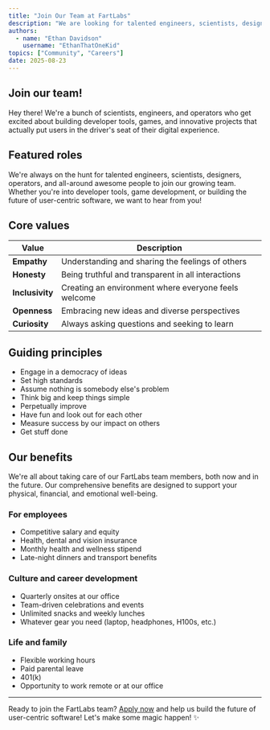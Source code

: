 ```yaml
---
title: "Join Our Team at FartLabs"
description: "We are looking for talented engineers, scientists, designers, operators, and more to join our growing team."
authors:
  - name: "Ethan Davidson"
    username: "EthanThatOneKid"
topics: ["Community", "Careers"]
date: 2025-08-23
---
```


## Join our team!

Hey there! We're a bunch of scientists, engineers, and operators who get excited
about building developer tools, games, and innovative projects that actually put
users in the driver's seat of their digital experience.

## Featured roles

We're always on the hunt for talented engineers, scientists, designers,
operators, and all-around awesome people to join our growing team. Whether
you're into developer tools, game development, or building the future of
user-centric software, we want to hear from you!

## Core values

| Value           | Description                                          |
| --------------- | ---------------------------------------------------- |
| **Empathy**     | Understanding and sharing the feelings of others     |
| **Honesty**     | Being truthful and transparent in all interactions   |
| **Inclusivity** | Creating an environment where everyone feels welcome |
| **Openness**    | Embracing new ideas and diverse perspectives         |
| **Curiosity**   | Always asking questions and seeking to learn         |

## Guiding principles

- Engage in a democracy of ideas
- Set high standards
- Assume nothing is somebody else's problem
- Think big and keep things simple
- Perpetually improve
- Have fun and look out for each other
- Measure success by our impact on others
- Get stuff done

## Our benefits

We're all about taking care of our FartLabs team members, both now and in the
future. Our comprehensive benefits are designed to support your physical,
financial, and emotional well-being.

### For employees

- Competitive salary and equity
- Health, dental and vision insurance
- Monthly health and wellness stipend
- Late-night dinners and transport benefits

### Culture and career development

- Quarterly onsites at our office
- Team-driven celebrations and events
- Unlimited snacks and weekly lunches
- Whatever gear you need (laptop, headphones, H100s, etc.)

### Life and family

- Flexible working hours
- Paid parental leave
- 401(k)
- Opportunity to work remote or at our office

---

Ready to join the FartLabs team? [Apply now](/open-role) and help us build the
future of user-centric software! Let's make some magic happen! ✨
